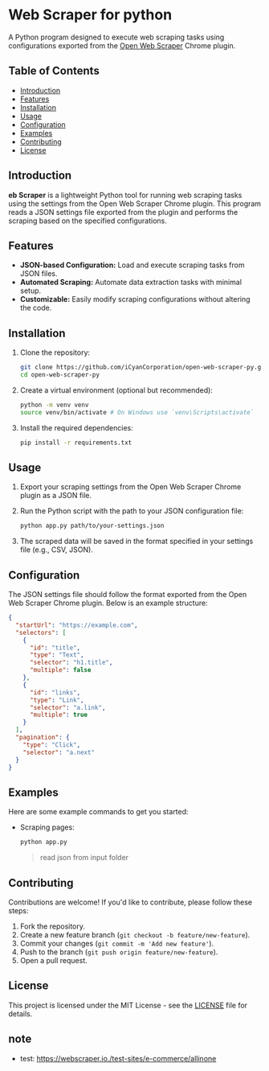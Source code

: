 # Web Scraper for python

A Python program designed to execute web scraping tasks using configurations exported from the [Open Web Scraper](https://webscraper.io/) Chrome plugin.

## Table of Contents

- [Introduction](#introduction)
- [Features](#features)
- [Installation](#installation)
- [Usage](#usage)
- [Configuration](#configuration)
- [Examples](#examples)
- [Contributing](#contributing)
- [License](#license)

## Introduction

**eb Scraper** is a lightweight Python tool for running web scraping tasks using the settings from the Open Web Scraper Chrome plugin. This program reads a JSON settings file exported from the plugin and performs the scraping based on the specified configurations.

## Features

- **JSON-based Configuration:** Load and execute scraping tasks from JSON files.
- **Automated Scraping:** Automate data extraction tasks with minimal setup.
- **Customizable:** Easily modify scraping configurations without altering the code.

## Installation

1. Clone the repository:
   ```bash
   git clone https://github.com/iCyanCorporation/open-web-scraper-py.git
   cd open-web-scraper-py
   ```

2. Create a virtual environment (optional but recommended):
   ```bash
   python -m venv venv
   source venv/bin/activate # On Windows use `venv\Scripts\activate`
   ```

3. Install the required dependencies:
   ```bash
   pip install -r requirements.txt
   ```

## Usage

1. Export your scraping settings from the Open Web Scraper Chrome plugin as a JSON file.

2. Run the Python script with the path to your JSON configuration file:
   ```bash
   python app.py path/to/your-settings.json
   ```

3. The scraped data will be saved in the format specified in your settings file (e.g., CSV, JSON).

## Configuration

The JSON settings file should follow the format exported from the Open Web Scraper Chrome plugin. Below is an example structure:

```json
{
  "startUrl": "https://example.com",
  "selectors": [
    {
      "id": "title",
      "type": "Text",
      "selector": "h1.title",
      "multiple": false
    },
    {
      "id": "links",
      "type": "Link",
      "selector": "a.link",
      "multiple": true
    }
  ],
  "pagination": {
    "type": "Click",
    "selector": "a.next"
  }
}
```

## Examples

Here are some example commands to get you started:

- Scraping pages:
  ```bash
  python app.py
  ```
  
  > read json from input folder

## Contributing

Contributions are welcome! If you'd like to contribute, please follow these steps:

1. Fork the repository.
2. Create a new feature branch (`git checkout -b feature/new-feature`).
3. Commit your changes (`git commit -m 'Add new feature'`).
4. Push to the branch (`git push origin feature/new-feature`).
5. Open a pull request.

## License

This project is licensed under the MIT License - see the [LICENSE](LICENSE) file for details.

## note
- test: https://webscraper.io./test-sites/e-commerce/allinone
